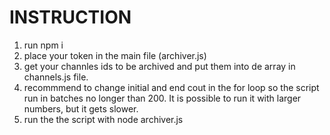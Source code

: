 # INSTRUCTION
1. run npm i
2. place your token in the main file (archiver.js)
3. get your channles ids to be archived and put them into de array in channels.js file.
5. recommmend to change initial and end cout in the for loop so the script run in batches no longer than 200. It is possible to run it with larger numbers, but it gets slower. 
4. run the the script with node archiver.js


